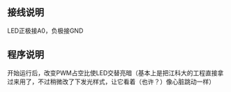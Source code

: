 ## 接线说明
LED正极接A0，负极接GND
## 程序说明
开始运行后，改变PWM占空比使LED交替亮暗（基本上是把江科大的工程直接拿过来用了，不过稍微改了下发光样式，让它看着（也许？）像心脏跳动一样）